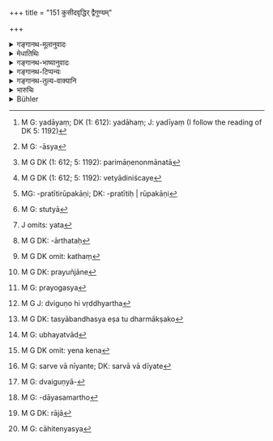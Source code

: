 +++
title = "151 कुसीदवृद्धिर् द्वैगुण्यम्"

+++

<details><summary>गङ्गानथ-मूलानुवादः</summary>

Interest on money-loans stipulated at one time shall not exceed the double; in the case of grains, fruits, wool and beasts of burden, it shall not go beyond the quintuple.—(151)
</details>

<details><summary>मेधातिथिः</summary>

लाभार्थो धनप्रयोगः **कुसीदम्**, तत्र **वृद्धिः** । अथ वा प्रयुज्यमानं प्रयोक्तृसंबन्धिधनम् एव **कुसीदम्** । "मदीयं[^३०७] स्वल्पं दत्त्वाधिकं ग्रहीष्यामि" इति धनं दीयते, तत् **कुसीदम्** । तत्र **वृद्धिः** । सा द्विगुणत्वं नातिक्रामति । तावद् उत्तमर्णेन वृद्ध्यर्थं धनं दत्तवताधर्मर्णाद् ग्रहीतव्यं यावन् मूलधनं द्विगुणं प्रविष्टम् ।


[^३०७]:
     M G: yadāyaṃ; DK (1: 612): yadāhaṃ; J: yadīyaṃ (I follow the reading of DK 5: 1192)

- <u>ननु</u> वृद्धेर् द्वैगुण्यं श्रूयते । मूलेन सह त्रिगुणं प्राप्नोति । 

- <u>नैवम्</u> । गुणो ऽवयव उच्यते । स तावद् अवयविनम् अपेक्षते । प्रकृतं च धनम् । अतः प्रयोगविषयस्य धनस्यानेन प्रकारेण द्वैगुण्यम् उक्तं भवति । तथा च स्मृत्यन्तरम्- "चिरस्थाने द्वैगुण्यं प्रयोगस्य" (ग्ध् १२.३१), "मोच्य आधिस् तदुत्पन्ने प्रविष्टे द्विगुणे धने" (य्ध् २.६६) इति ।

- वृद्धिश् चानेकरूपा । कार्षापणेषु प्रयुक्तेषु कार्षापण एव वर्धते । क्वचित् संततिः । "स्त्रीपशूनाम् वा" (न्स्म् १.९२) इति संततिः । क्वचिद् आधिभोगः गोभूम्यादेः । 

- <u>तत्रेदं</u> द्वैगुण्यं सरूपवृद्धिविषयं केचिद् आहुः । तत्र हि मुख्यं वृद्धेर् द्वैगुण्यं प्रतीयते । संततौ न विज्ञायते- किं संख्यायास्या[^३०८] द्वैगुण्यम् उत परिमाणेनोत मानतो[^३०९] वेयम् । अतो वेत्याद्यनिश्चयः[^३१०] । पशूनाम् मूल्याद् धि महार्घत्वं हस्त्यश्वादिषु क्रयविक्रयादौ दृश्यत एव । महाप्रमाणा हि महार्घा भवन्ति ।


[^३१०]:
     M G DK (1: 612; 5: 1192): vetyādiniścaye


[^३०९]:
     M G DK (1: 612; 5: 1192): parimāṇenonmānatā


[^३०८]:
     M G: -āsya

- <u>ननु</u> च संततौ सारूप्यम् अस्त्य् एव । गोः संततिर् गौर् एव । तत्र भेदोपन्यासो न युक्तो वृद्धिः सरूपा संततिश् चेति ।

- <u>उच्यते</u> । नैकजातीयत्वमात्रेण सारूप्यं भवति, किं तु वयःपरिमाणादिसाम्येन । अतो युक्तो भेदोपन्यासः । भोगलाभे ऽपि कुतो द्वैगुण्यप्रतीतिः । उपकारकाणि[^३११] जनयतुं गावः प्रयुज्यन्ते । गोभूम्यादि पयोयवसादयो यथासंभवं भुज्यन्ते । तत्र कीदृशं द्वैगुण्यम् । समाचारश् च क्वचिद् दृश्यते । वर्षशतानि भूमिर् आ मूलहिरण्यादानाद् भुज्यते । पठति च याज्ञवल्क्यः- "आधिश् च भुज्यते तावद् यावत् तन् न प्रदीयते" (य्ध् २.९३) इति । 


[^३११]:
     MG: -pratītirūpakāṇi; DK: -pratītiḥ | rūpakāṇi

- <u>अत्रोच्यते</u> । वृद्धिमात्रे श्रूयमाणे द्वैगुण्यं कथं विसेषे ऽवस्थाप्यते । न हि श्रुत्या[^३१२] सामान्यप्रतिपत्तिर् भवन्ती विना प्रमाणेन विशेषे ऽवस्थातुम् अर्हति । यत् तु संतताव् अनुपपन्नं द्वैगुण्यम् इति, अवगमे यत्नः क्रियताम् । मूलमर्षेण परिनिश्चितवता वृद्धिस् तत्सामान्या यत[^३१३] एव तज्जातानां भवति । भूमिभोगे ऽपि यवसगोधूमादौ तत्पच्यमानस्यार्घतः[^३१४] शक्यत एव समत्वं निश्चेतुम् । उपकारवचनो ऽपि गुणशब्दो ऽस्ति । क एवं सति समगुणो भवति क उपकारको भवतीति कथं[^३१५] गम्यते । अनेन यावन् मूल्यं गोधान्यविनिमयाद् उत्पद्यते तावद् एव चेत् तत उत्पन्ना वृद्धिस् तदा भवति समगुणत्वम्, परिमाणादिसाम्याभावे ऽपि । यस् तु क्वचित् समाचारः- भवतैव परिहृतः क्वचिद् ग्रहणं प्रयुञ्जानेन[^३१६] । समाचारभ्रंशसंभवे स्मृतयो नियामिका अर्थवत्यः । 


[^३१६]:
     M G DK: prayuñjāne


[^३१५]:
     M G DK omit: kathaṃ


[^३१४]:
     M G DK: -ārthataḥ


[^३१३]:
     J omits: yata


[^३१२]:
     M G: stutyā

"अक्षीणि मे दर्शनीयानि पादा मे सुकुमारतराः" इत्य्वत् प्रयोगाद् बहुषु[^३१७] बहुवचनम् इति शास्त्रम् आरभ्यते । असति विप्रयोगदर्शने प्रत्याख्यायते । उपसर्जनोपसर्गपौर्वापर्यप्रयोगसिद्ध्यर्थम् उक्तम् । न हि कश्चित् प्रपचतीति प्रयोक्तव्ये पचति प्रेते प्रयुङ्क्त इति । वचनम् अपि[^३१८] "आधिस् तु भुज्यते तावद् यावत् तन् न प्रदीयते"[^३१९] यावद् दानात् तद्द्विगुणम् अप्रविष्टम्, इत्य् अपि शक्यते नेतुम् । स्मृत्यन्तरैवाक्यत्वाच् चैतद् एव युक्तम् अध्यवसातुम् । उपपादितं चैतन् निपुणतो ऽन्यत्र ।  

**सकृद् आहिता** । **सकृद्** इत्य् अनेन व्यवस्थापितो ऽङ्गीकृतः पुनः पुनः प्रोयोग इति यावत् । आधानं स्थापनं उच्यते । वचनव्यवस्थया च निरूपणं स्थापनम् एव । पुनः प्रयोगश् च[^३२०] द्विगुणीभूते धने आदीयमाने भवति । यदा द्विगुणवृद्ध्यर्थम्[^३२१] उत्तमर्णः, अधमर्णश् च तदीयेन धनेन महत्कार्यं करिष्यन् करणपरिवृत्तिं करोतीति या प्राक्तनी वृद्धिर् इयं वाद्यप्रभृति वर्धत इति, तदा द्विगुणभूतम् अपि पुनर् वर्धत एव । पुरुषान्तरसंचारेण वा यदि द्विगुणीभूतं धनिकस्योपयुज्यते, तदाधमर्ण उच्यमानो ऽन्यपुरुषं ददतम् अर्पयति "एष त इयद्भिर् अहोभिर् दास्यति" इति तत्र स्वहस्तं दीयमानं पुनर् वर्द्धते । न चायं दानं प्रति प्रतिप्रतिभूः किं तु निक्षेप्ता दातैव । एतत् तु ऋजुना "पुरुषान्तरम् असंक्रान्तम्" (भार् ओन् म्ध् ८.१५०; प्। ११३) इति व्याख्यातम् । 



[^३२१]:
     M G J: dviguṇo hi vṛddhyartha


[^३२०]:
     M G: prayogasya

- अथ वा प्राग् अपि द्वैगुण्याद् यदा बन्धम् अन्यस्मै प्रत्यर्पयति, दीनारेषु सलाभेषु द्वित्वे, तस्य बन्धस्य मोक्ष एव धर्म्यः[^३२२] । बन्धस्य प्राग्वृद्धौ स्थितायां तस्माद् अह्नः प्रभृति पुनर् द्वैगुण्यम् आप्नोति । यदा तदीयं बन्धकं तदनुज्ञयोत्तमर्णेनान्यत्राधाय स्वधनं गृह्यते तदा वर्धते । एष पुरुषान्तरसंचारः । 


[^३२२]:
     M G DK: tasyābandhasya eṣa tu dharmākṣako

- उभयत्र[^३२३] द्विगुणीभूते प्रयोक्ताधमर्णिकेन येन केन[^३२४] प्रकारेणान्यस्माद् ग्रहणम् अनुज्ञाप्यते । यदि वास्माद् अन्यद् गृह्यते, ग्रहीता देशान्तरं गमिष्यन् कार्यान्तरेण चान्यत्र संचारयति । ऋजुस् (=भार्) तु तस्माद् एवाधर्मर्णाद् अनवीकृते प्रयोगे द्विगुणाधिकां वृद्धिं नेच्छति । अत आह पुरुषान्तरम् असंक्रान्ते पुनःक्रिया । प्रयोजनं च वक्ष्यामः । 


[^३२४]:
     M G DK omit: yena kena


[^३२३]:
     M G: ubhayatvād

- ये तु व्याचक्षते- "या वृद्धिर् उपचिता सांवत्सरी युगपत् सर्वैवानीयते[^३२५] तत्रायं विधिः । या पुनः प्राप्तदानापि सर्वा न दीयते तत्र द्विगुनाद् अधिकग्रहणम् अपि," तेषां न **न**शब्दो यथार्थो नाप्य् **आहित** इति । सांवत्सरी तावद् उपचिता ग्राह्या द्वितीयसंवत्सरे पुनर् आनयनम् अस्त्य् एवेति न क्वचिद् द्वैगुण्यनियमः स्यात् । 


[^३२५]:
     M G: sarve vā nīyante; DK: sarvā vā dīyate

- <u>अथ यो</u> द्विगुणीभूतं सलाभं धनम् आनयति तत्राधिकनिषेधो ऽस्तु । प्राग् द्वैगुण्याद्[^३२६] वृद्धिमात्रदानसमर्थो[^३२७] वृद्धिं ददाति । मूलं तस्यापरिमितग्रहणम् इति । 


[^३२७]:
     M G: -dāyasamartho


[^३२६]:
     M G: dvaiguṇyā-

- <u>एतद् अपि</u> न किंचित् । यः संवहति तस्यानुग्रहो न्याय्यो नाधिकग्रहणम् । यस् तु राज्ञा[^३२८] द्विगुणीभूतम् अपि कथंचिद् आप्यते तस्याधिकमोक्ष इत्य् एतद् अन्याय्यम् । न च्**आहिते**त्यस्य[^३२९] शब्दस्यायम् अर्थः । 


[^३२९]:
     M G: cāhitenyasya


[^३२८]:
     M G DK: rājā

अथ "आहृता" इति[^३३०] पाठान्तरम् । तथापि **सकृच्**छब्दो न निश्चितार्थो न्यायस्[^३३१] तु परित्यक्तः स्वकृतश् च पाठः स्यान् न मानवी स्मृतिर् इत्य् उक्तैव व्यवस्था न्याय्या ।  

**धान्या**दिषु **पञ्चतां** पञ्चगुणताम् नात्येति । स्मृत्यन्तरे धान्ये चतुर्गुणोक्ता "हिरण्यवस्त्रधान्यानां वृद्धिर् द्वित्रिचतुर्गुणाः" (न्स्म् १.९२) इति । तत्र व्यवस्था- यदि दरिद्रभूतः प्रयोक्ता ग्रहीता च महाधनसंपन्नस् तेन धान्येन महान्तम् अर्थं कृतवांस् तदा पञ्चगुणान्यथा चतुर्गणा । **सदं**[^३३२] फलं वार्षम्, धान्यस्य पृथगुपादानात् । लव[^३३३] उदीच्येषूर्णाविषयः प्रसिद्धः । **वाह्यो** गर्दभोष्ट्रबलीवर्दादिः ॥ ८.१५१ ॥
</details>

<details><summary>गङ्गानथ-भाष्यानुवादः</summary>

‘*Kusīda*,’ ‘*monetary loans*’—the advancing of money for earning
interest; or the money advanced may itself be called ‘*Kusīda*’; *i.e*.,
the money which is advanced with the idea ‘having advanced a small
amount I shall get back a larger amount.’

The interest on such loans ‘*shall not exceed the double*—the creditor,
having advanced the money to the debtor, shall receive from him only
such an amount as may be the double of his principal.

“What the text says is that the interest should become ‘Double’; and
this, along with the principal itself, should make the total amount
received *thrice* the principal.”

It is not so; in the term ‘*Dviguṇa*,’ ‘double,’ the term ‘*guṇa*’
signifies *part*; and when we come to look out for a *whole* of which it
would be the ‘*part*,’ it is the *principal* which, from the context,
appears to us as the ‘whole.’ Hence when the text speaks of the
‘double,’ what is meant is the double of the capital advanced. To this
end we have other Smṛti-texts—(*a*) ‘When there is delay, the capital
advanced shall become doubled’ (Gautama, 12. 81); and (*b*) ‘The deposit
is to be redeemed when the principal has become doubled’ (Yājñavalkya,
Vyavahāra, 64).

‘Interest’ is paid in several forms:—(1) when coins are advanced,
interest is paid in coins; (2) sometimes it is paid in the form of
progeny; as in the case of female cattle; (3) sometimes in the form of
the use of pledges, in the shape of cattle, land and the like.

The doubling of the interest is, according to some people, meant to
pertain to those cases where the interest paid is of the same kind as
the capital advanced; and the reason for this lies in the fact that it
is only in such cases that the exact ‘double’ can be ascertained; while
in the case of interest in the form of ‘progeny’ of animals, it cannot
be ascertained whether the ‘doubling’ is to be computed by *number*, or
size or measure; as in the case of such animals as elephants and horses,
it is found that when they are bought or sold, their price depends upon
their size; as a rule animals of larger size fetching higher prices.

“There is similarity of kind in the *progeny* also; the progeny of the
cow is of the same species as the cow. So that there is no justification
for any distinction as that into (*a*) ‘interest of the same kind’ and
(*b*) ‘progeny.’”

The answer to this is as follows:—‘Sameness of kind’ does not depend
only upon belonging to the same species; in fact it depends upon
similarity of age, size and other factors. Hence the distinction is
quite correct. Further, in the case of interest in the form of the *use
of deposits* also, how would the ‘double’ be determined? And when cows
and lands are pledged, the benefit derived from the use of the cow is in
the form of *milk*, while in the case of land, it is in the form of
fodder and other produce; so that in these cases also what sort of
‘double’ would there be? In actual usage it is found that if the
principal gold is not paid, land continues to be used and enjoyed for
hundreds of years. Says Yāyñavalkya (*Vyavahāra*, 90)—‘The pledge
continues to be enjoyed so long as the capital is not paid off.’ \[From
all this it is dear that the limit of ‘double’ cannot he applicable to
all cases.\]

Our answer to this explanation of some people is as follows:—When what
is asserted is the ‘doubling’ in regard to ‘interest’ in general, how
can we restrict it to any particular kind of interest only? When the
words of the text afford a certain meaning in a general form, we cannot
restrict it to any particular case, unless there is some authority for
doing it. As regards the argument that “there can be no *doubling*,’ in
the case of *progeny*,”—ju st please make an effort to understand the
matter: when an animal is pledged, its value is duly determined, and
certainly the value of its progeny also could be similarly determined.
Similarly in the case of the enjoyment of landed property also, when the
fodder and grains become ripened, it can he easily determined when their
value becomes equivalent to the principal.

Then again, the term ‘*Guṇa*’ (contained in ‘*dviguṇa*,’ ‘double’)
signifies *usefulness* also. “in that case what is there that would be
as *useful* as the principal?” It can always be found if a certain thing
serves any useful purpose at all. And if the interest accruing he
computed only at the price obtained from the sale of the grain and
fodder produced from the land,—then also it would be possible for the
interest to become equivalent to the principal,—even though there may be
no exact equality of size and other details.

As for the ‘local custom’ that you have put forward,—that argument has
been answered by yourself, when you called it ‘local.’ further, whenever
there is any chance of customs being abandoned, it is Smṛti-texts that
serve the useful purpose of affording the requisite check.

As regards the text—‘the pledge is enjoyed so long as the principal is
not paid up,’—the phrase ‘so long as the principal is not paid up’ can
he taken to mean ‘so long as it has not become doubled.’ In fact, with a
view to reconciling it with other Smṛti-texts, it is best to take it in
this sense. This has been fully explained by us elsewhere.

‘*Stipulated at one time*’—*i.e*., what has been fixed upon at one time,
in eases of the renewal of the loan. ‘Stipulating’ means *fixing*; and
what is settling by verbal contract is also *fixing*. The loan is
renewed, when the principal has become doubled and is not paid up. Even
after the principal has been doubled, if the creditor is willing to earn
further interest on it, and the debtor also wishes to retain the money
for the purpose of currying on some large business, he renews the deed,
entering as principal, the former principal along with the accrued
interest, and thenceforward it is on this principal that the interest
begins to accrue. And in that case, the principal, even though doubled,
continues to grow further.

It continues to grow also when transferred to another person; for
instance, when the principal has become doubled and the creditor has
need of the money and asks the debtor to pay, the latter takes him to a
third party, and says^(‘)this man will make the payment for me in so
many days’; and in this case during these additional days, further
interest shall accrue. The third party in this case is not a ‘surety’
for payment, but only a ‘trustee,’ the man who actually does the
payment. This is what has been explained by Ṛju to be the meaning of the
debt being ‘transferred to another person.’

Or. ‘transference to another person’ may refer to the following
transaction:—Even before the principal has become actually doubled, if
the pledge is banded over to another person,—when the money with accrued
interest has become doubled, then it is only right and proper that the
pledge should be redeemed; but in this case it is taken away before the
principal has reached the limit,—then, interest begins to accrue from
that date, and the limit of ‘double’ shall be computed upon the total
amount of the principal along with the interest accrued up to the date
of the transference. That is, when the creditor, with the sanction of
the debtor, hands over the latter’s pledge to a third party and receives
his due from him, then the interest continues to accrue.

In both these cases (of ‘transference to another person’), before the
doubling of the principal, the money-lender is, somehow or other, made
to agree to receive payment from another person; or, ‘transference to
another person’ may mean that case where the debtor takes a further loan
from the creditor, but having to go away to foreign lands, transfers the
loan by means of another document.

Ṛju however holds that, except in the case of the same debtor renewing
the loan, no interest beyond the doubling of the principal can accrue.
It is in accordance with this view that he has declared—‘In the case of
transference to another person, there should be renewal of the deed, and
the need for this we shall explain.’

Some people have held the following view:—“The rule laid down in the
present text refers to a case where the whole amount of interest
accruing during the year is *paid at one time* \[this being the meaning
of the phrase ‘*sakṛdāhiṭā* \]; whereas if all the interest that has
fallen due is not paid off wholly, then it will go on accruing, even
beyond the limit of ‘double the principal.’”

But in this explanation, neither the negative particle ‘*na*’ nor the
term ‘*āhita*’ retains its real meaning. For if the interest accrued
during the first year has been received, and at the end of the second
year, the interest is again brought up for payment,—where would there be
any chance of the principal becoming doubled?

“The prohibition of excess may apply to a case where the debtor brings
up for payment the amount of the principal which has become doubled with
accrued interest. Even before the principal becomes doubled, if the
debtor is able to pay up the interest only, he can do so, and there can
be no limit placed upon the principal to be accepted.”

This view also is nothing. When the debtor is ready to pay up, he
deserves favourable consideration, and he should not be made to pay
more; and if a debtor is forced by the king to pay up, it cannot be
right to remit the excess in his case. Nor does the term ‘*āhitā*’ of
the text mean this.

If the word is read as ‘*āhṛtā*,’ then the exact signification of the
term ‘*sakṛt*’ would be doubtful; reason would be scattered to the
wings, and the text would he a self-conceived one, and not the one
propounded by Manu.

From all this it follows, that the most reasonable conclusion is as
explained by us above.

In the case of grains and other things, it does not exceed the
‘*quintuple*’—*i.e*., five times.

Another Smṛti text lays down ‘quadruple’ in the case of grains:—‘In the
case of gold, cloth and grains, the interest is to be double, triple and
quadruple respectively’ (Nārada, 107). And the law on this point is as
follows: If the moneylender has become reduced to poverty, and the
debtor has become opulent with much wealth, having earned much wealth by
means of the grain he had borrowed,—then the interest is to be *five
times*; and in other cases it is to be only *four times*.

‘*Sada*’—stands for the *fruit of trees*,—‘grains’ being mentioned
separately.

‘*Lava*’—stands, among northerners, for *wool*.

‘*Beasts of burden*’—ass, camel, ox and so forth.—(151)
</details>

<details><summary>गङ्गानथ-टिप्पन्यः</summary>

‘*Smṛtyantare*’—(Medhātithi, p. 967, l. 30)—see Yājñavalkya (2. 39
)—‘*Vastradhānyahiraṇyānām catustridviguṇā parā*’, and in *Nārada*
(107)—‘*Hiraṇyadhānyavastrāṇām vṛddhirdvitricaturguṇā*.’

This verse is quoted in *Mitākṣarā* (on 2.39), which adds the following
notes:—Capital invested for increase is called ‘*kusīda*’,—the increase
thereof is called ‘*vṛddhi*’;—and this never goes beyond, exceeds, the
double,—if it is the first original investment; in the case of the
investment being one that has been transferred from one person to
another, it *can* exceed the double,—as it becomes, in tins case, a
fresh transaction.—If we adopt the reading ‘*āhṛtā*’ (in place of
‘*āhitā*’), the meaning would he that the amount cannot exceed the
double only in the case where the interest is paid all at one time, and
that in a case where it is paid by gradual instalments—daily, monthly or
yearly,—it does exceed the double. It goes on—‘The rule applies to cases
where the loan has been advanced in one instalment, and is also paid
back in one instalment; in cases where the loan has been transferred to
another person, or a fresh transaction is entered into by the same
parties after certain additions and subtractions, the interest does go
on accumulating even after the principal, along with the interest, has
reached the amount which is double of the original principal.—On the
second half of the verse it remarks that in the case of grains and roots
and flowers and fruits, the quantity payable may become five times of
the principal. It explains ‘*śada*’ as *agricultural products*, fruits,
flowers etc.,—‘*lava*’ as the wool of sheep, the hair of the *camarī*
cow find so forth,—‘*vāhya*’ as ‘bullocks, horses and the like.’
Interest on these cannot go beyond five times the principal.

It is quoted in *Aparārka* (p. 643), which adds that the term ‘*sakṛt*’
makes it clear that the amount can exceed the double, in a case where
with the consent of the debtor the accrued interest is added on to the
principal and a fresh transaction entered into. It adds that this
applies only to transactions in *gold*.

It is quoted in *Vyavahāramayūkha* (p. 76), which adds that Vijñaneśvara
and others have held that in a case where interest has been paid by
instalments at intervals, the total amount of the amount to be paid
ultimately may exceed the double.

It is quoted in *Vivādaratnākara* (p. 17), which adds the following
explanatory notes:—‘*Dhānye*’, barley, *vrīhi* and the rest,—‘*sade*’,
fruits and other products from trees,—‘*lave*’, wool of the sheep, hair
of the *Camarī* and so forth, the etymological meaning being ‘what is
shorn’, ‘*lūyate*’;—‘*vāhye*’, ‘what is *driven*’, the horse and so
forth;—if any of these things is lent, on interest, like gold and
silver,—the amount to be paid should not exceed five times the
principal. It is just possible that some one may borrow a hundredweight
of grains, or a hundred horses, on loan at the rate of 2 per cent
interest;—such a debtor, even after a very long time, can repay only
*five hundred*, not more. The present text lays down ‘five times’ as the
limit in the case of grain; but Bṛhaspati has fixed this limit at ‘four
times’; while ‘three times’ is the limit fixed by Viṣṇu, Marīci,
Vaśiṣṭha and Hārīta. In view of these alternative limits, the decision
in any particular case will have to be determined by the character of
the debtor concerned, or the nature of the time, and consideration of
scarcity or affluence.

This verse is quoted in *Nṛsiṃhaprasāda* (Vyavahāra, 18b);—in
*Smṛtisāroddhāra* (p. 326), which explains ‘*sada*’ as the produce of
cultivation, other than, corn,—*e.g*., fruits and other
things,—‘*vāhya*’ as ‘bullock and the rest’,—and ‘*lava*’ as ‘wool and
the like;—and in *Vivādacintāmaṇi* (p. 11), which says that at one
transaction, in the case of gems and things of that kind also, the
interest cannot go beyond the double;—that in grains etc. it can go upto
fivefold; but in repeated transactions it can go beyond the said
‘double’; it notes the reading ‘*sakṛdāhitā*’; it explains ‘*vāhya*’
as‘bullock and the like’,—‘*śada*’ as ‘field-prodce’,—‘*lava*’ as ‘that
which is lopped off’, *i.e*., wool, except that of the sheep.
</details>

<details><summary>गङ्गानथ-तुल्य-वाक्यानि</summary>

*Gautama* (12.31, 36).—‘If the loan remains outstanding for a long time,
the principal may bo doubled; after which the interest ceases. The
interest on animal-products, on wool, on agricultural produce, and on
beasts of burden shall not increase more than the live-fold value of the
object lent,’

*Viṣṇu* (6.11-14, 16, 17).—‘On gold, the interest shall rise no higher
than to make the debt double; on grain, three-fold; on cloth, fourfold;
on liquids eight-fold; on substances from which spirituous liquor is
extracted, on cotton, thread, leather, weapons, bricks, and charcoal,
the interest is unlimited; on objects other than those just mentioned,
it may be double.’

*Yājñavalkya* (2.39).—‘For cattle and for women, the interest consists
in the form of their offspring; in the case of clarified butter and
other *Rasas*, the highest limit of interest is eight-fold; in that of
cloth, fourfold; in that of grains, threefold; and in that of gold,
double.’

*Kātyāyana* (Aparārka, p. 643).—‘The money-lender shall receive double
the amount lent.’

*Nārada* (1.105-107).—‘There are special rules according to the local
usages of the country where the loan has been made. In some countries
the loan may grow till the amount of the principal has been reached; in
other countries it may grow till it becomes three, or four, or eight
times as large as the principal. The interest on gold, grain and clothes
may rise to two, three, or four times the principal. On liquids, the
interest may become octuple; of women and cattle, their offspring forms
the interest.

*Bṛhaspati* (11.13-16).—‘On gold and other precious metals, the interest
may make the debt double; on clothes and base metals, treble; on grain,
it is allowed to rise to four times the original amount; and so on
edible plants or fruits, beasts of burden and wool. It is allowed to
make the debt quintuple on pot-herbs; sextuple, on seeds and sugarcane;
and octuple, on salt, oil and spirituous liquor. Likewise on sugar and
honey, if the loan he of old standing. On grass, wood, bricks, thread,
substances from which spirits may he extracted, leaves, hones, leather,
weapons, flowers and fruits, no interest is ordained.’

*Śukranīti* (4.5.631).—‘When the amount drawn from the debtor in the
form of interest has reached twice the principal, then the King shall
make the debtor pay only the principal and nothing more than that.’

*Kātyāyana* (Vivādaratnākara, p. 17).—‘For gems, pearls, corals, for
gold and silver—and for agricultural products and for insect-products
(silk, etc.),—the interest shall stop at double of the principal. For
oils, wines, clarified butter, molasses and salt, it shall go up to
eight-fold.’
</details>

<details><summary>भारुचिः</summary>

**वृद्धिर् द्वैगुण्यं नात्येति** । कालमहत्त्वे ऽपि सति । **सकृद् आहिता** पुरुषान्तरम् असंक्रान्ता, संक्रमिते तु धने प्रयोक्त्रान्यत्र पुनर्वर्धत एव, गृहीतृदोषाद् अप्रतिपादनेन पूर्वं प्रयोक्तुर् धनस्य । हिरण्ये तावद् एवम् । **धान्ये** तु फलकाले **शद**काले प्रतिवर्षं भागशो वर्धमानं तत् प्रयुक्तं धान्यं **नातिक्रामति पञ्चताम्** । हिरण्यवद् द्वैगुणे प्राप्ते इदं तत्प्रतिषेधार्थं पञ्चगुणत्वम् आरभ्यते । एवं **शदे** पञ्चतां परिवर्तमानो **नातिक्रामति** । एवं **लवे** प्रयुक्त ऽव्याद्यूर्णाजानां लवकाले लवकाले भागशो वर्धते तत्प्रयुक्तम् । **वाह्ये** तु बलीवर्दादाव् एष एव न्यायः ॥ ८.१५० ॥
</details>

<details><summary>Bühler</summary>

151	In money transactions interest paid at one time (not by instalments) shall never exceed the double (of the principal); on grain, fruit, wool or hair, (and) beasts of burden it must not be more than five times (the original amount).
</details>
